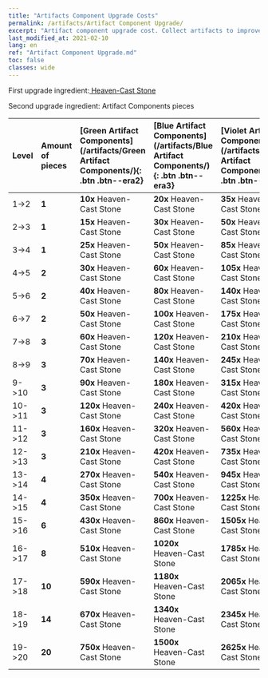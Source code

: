 ```yaml
---
title: "Artifacts Component Upgrade Costs"
permalink: /artifacts/Artifact Component Upgrade/
excerpt: "Artifact component upgrade cost. Collect artifacts to improve your heroes' attributes and unlock powerful skills."
last_modified_at: 2021-02-10
lang: en
ref: "Artifact Component Upgrade.md"
toc: false
classes: wide
---
```


  First upgrade ingredient:[ Heaven-Cast Stone](/Items/art_42/)

  Second upgrade ingredient: Artifact Components pieces 

  |  Level  | Amount of pieces | [Green Artifact Components](/artifacts/Green Artifact Components/){: .btn .btn--era2} | [Blue Artifact Components](/artifacts/Blue Artifact Components/){: .btn .btn--era3} | [Violet Artifact Components](/artifacts/Violet Artifact Components/){: .btn .btn--era4} | [Orange Artifact Components](/artifacts/Orange Artifact Components/){: .btn .btn--era5} |
  |:--------|:-----------------|:-------|:-------|:-------|:-------|
  | 1->2  | **1** | **10x**  Heaven-Cast Stone | **20x**  Heaven-Cast Stone | **35x**  Heaven-Cast Stone | **60x**  Heaven-Cast Stone |
  | 2->3  | **1** | **15x**  Heaven-Cast Stone | **30x**  Heaven-Cast Stone | **50x**  Heaven-Cast Stone | **85x**  Heaven-Cast Stone |
  | 3->4  | **1** | **25x**  Heaven-Cast Stone | **50x**  Heaven-Cast Stone | **85x**  Heaven-Cast Stone | **145x**  Heaven-Cast Stone |
  | 4->5  | **2** | **30x**  Heaven-Cast Stone | **60x**  Heaven-Cast Stone | **105x**  Heaven-Cast Stone | **180x**  Heaven-Cast Stone |
  | 5->6  | **2** | **40x**  Heaven-Cast Stone | **80x**  Heaven-Cast Stone | **140x**  Heaven-Cast Stone | **240x**  Heaven-Cast Stone |
  | 6->7  | **2** | **50x**  Heaven-Cast Stone | **100x**  Heaven-Cast Stone | **175x**  Heaven-Cast Stone | **300x**  Heaven-Cast Stone |
  | 7->8  | **3** | **60x**  Heaven-Cast Stone | **120x**  Heaven-Cast Stone | **210x**  Heaven-Cast Stone | **360x**  Heaven-Cast Stone |
  | 8->9  | **3** | **70x**  Heaven-Cast Stone | **140x**  Heaven-Cast Stone | **245x**  Heaven-Cast Stone | **420x**  Heaven-Cast Stone |
  | 9->10  | **3** | **90x**  Heaven-Cast Stone | **180x**  Heaven-Cast Stone | **315x**  Heaven-Cast Stone | **540x**  Heaven-Cast Stone |
  | 10->11  | **3** | **120x**  Heaven-Cast Stone | **240x**  Heaven-Cast Stone | **420x**  Heaven-Cast Stone | **720x**  Heaven-Cast Stone |
  | 11->12  | **3** | **160x**  Heaven-Cast Stone | **320x**  Heaven-Cast Stone | **560x**  Heaven-Cast Stone | **960x**  Heaven-Cast Stone |
  | 12->13  | **3** | **210x**  Heaven-Cast Stone | **420x**  Heaven-Cast Stone | **735x**  Heaven-Cast Stone | **1260x**  Heaven-Cast Stone |
  | 13->14  | **4** | **270x**  Heaven-Cast Stone | **540x**  Heaven-Cast Stone | **945x**  Heaven-Cast Stone | **1620x**  Heaven-Cast Stone |
  | 14->15  | **4** | **350x**  Heaven-Cast Stone | **700x**  Heaven-Cast Stone | **1225x**  Heaven-Cast Stone | **2100x**  Heaven-Cast Stone |
  | 15->16  | **6** | **430x**  Heaven-Cast Stone | **860x**  Heaven-Cast Stone | **1505x**  Heaven-Cast Stone | **2580x**  Heaven-Cast Stone |
  | 16->17  | **8** | **510x**  Heaven-Cast Stone | **1020x**  Heaven-Cast Stone | **1785x**  Heaven-Cast Stone | **3060x**  Heaven-Cast Stone |
  | 17->18  | **10** | **590x**  Heaven-Cast Stone | **1180x**  Heaven-Cast Stone | **2065x**  Heaven-Cast Stone | **3540x**  Heaven-Cast Stone |
  | 18->19  | **14** | **670x**  Heaven-Cast Stone | **1340x**  Heaven-Cast Stone | **2345x**  Heaven-Cast Stone | **4020x**  Heaven-Cast Stone |
  | 19->20  | **20** | **750x**  Heaven-Cast Stone | **1500x**  Heaven-Cast Stone | **2625x**  Heaven-Cast Stone | **4500x**  Heaven-Cast Stone |
